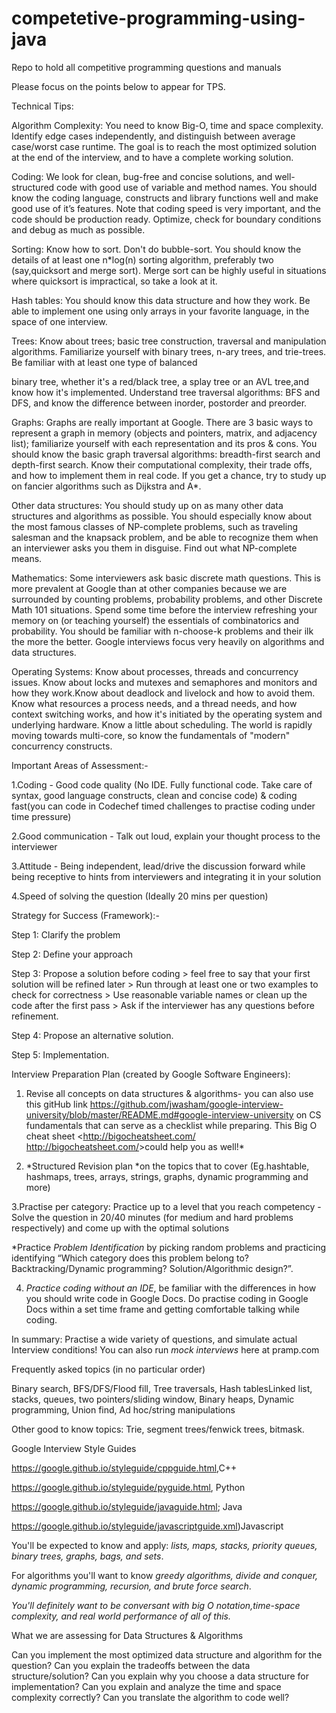# competetive-programming-using-java

Repo to hold all competitive programming questions and manuals

Please focus on the points below to appear for TPS. 

Technical Tips:
 

Algorithm Complexity: You need to know Big-O, time and space complexity. Identify edge cases independently, and distinguish between average case/worst case runtime. The goal is to reach the most optimized solution at the end of the interview, and to have a complete working solution.

 

Coding: We look for clean, bug-free and concise solutions, and well-structured code with good use of variable and method names. You  should know the coding language, constructs and library functions well and make good use of it’s features. Note that coding speed is very important, and the code should be production ready. Optimize, check for boundary conditions and debug as much as possible.  

 

Sorting: Know how to sort. Don't do bubble-sort. You should know the details of at least one n*log(n) sorting algorithm, preferably two (say,quicksort and merge sort). Merge sort can be highly useful in situations where quicksort is impractical, so take a look at it.  



Hash tables: You should know this data structure and how they work. Be able to implement one using only arrays in your favorite language, in the space of one interview.

 

Trees: Know about trees; basic tree construction, traversal and manipulation algorithms. Familiarize yourself with binary trees, n-ary trees, and trie-trees. Be familiar with at least one type of balanced

binary tree, whether it's a red/black tree, a splay tree or an AVL tree,and know how it's implemented. Understand tree traversal algorithms: BFS and DFS, and know the difference between inorder, postorder and preorder.

 

Graphs: Graphs are really important at Google. There are 3 basic ways to represent a graph in memory (objects and pointers, matrix, and adjacency list); familiarize yourself with each representation and its pros & cons. You should know the basic graph traversal algorithms: breadth-first search and depth-first search. Know their computational complexity, their trade offs, and how to implement them in real code. If you get a chance, try to study up on fancier algorithms such as Dijkstra and A*.  



Other data structures: You should study up on as many other data structures and algorithms as possible. You should especially know about the most famous classes of NP-complete problems, such as traveling salesman and the knapsack problem, and be able to recognize them when an interviewer asks you them in disguise. Find out what NP-complete means.  

 

Mathematics: Some interviewers ask basic discrete math questions. This is more prevalent at Google than at other companies because we are surrounded by counting problems, probability problems, and other Discrete Math 101 situations. Spend some time before the interview refreshing your memory on (or teaching yourself) the essentials of combinatorics and probability. You should be familiar with n-choose-k problems and their ilk the more the better.   Google interviews focus very heavily on algorithms and data structures.



Operating Systems: Know about processes, threads and concurrency issues. Know about locks and mutexes and semaphores and monitors and how they work.Know about deadlock and livelock and how to avoid them. Know what resources a process needs, and a thread needs, and how context switching works, and how it's initiated by the operating system and underlying hardware. Know a little about scheduling. The world is rapidly moving towards multi-core, so know the fundamentals of "modern" concurrency constructs.

 

Important Areas of Assessment:-

 

1.Coding - Good code quality (No IDE. Fully functional code. Take care of syntax, good language constructs, clean and concise code) & coding fast(you can code in Codechef timed challenges to practise coding under time pressure)   


2.Good communication - Talk out loud, explain your thought process to the interviewer 


3.Attitude - Being independent, lead/drive the discussion forward while being receptive to hints from interviewers and integrating it in your solution


4.Speed of solving the question (Ideally 20 mins per question)

 

Strategy for Success (Framework):-

 

Step 1: Clarify the problem   



Step 2: Define your approach   



Step 3: Propose a solution before coding > feel free to say that your first solution will be refined later  >  Run through at least one or two examples to check for correctness > Use reasonable variable names or clean up the code after the first pass > Ask if the interviewer has any questions before refinement.     



Step 4: Propose an alternative solution.   



Step 5: Implementation.

 

Interview Preparation Plan (created by Google Software Engineers):

 

1. Revise all concepts on data structures & algorithms- you can also use this gitHub link <https://github.com/jwasham/google-interview-university/blob/master/README.md#google-interview-university> on CS fundamentals that can serve as a checklist while preparing. This Big O cheat sheet <http://bigocheatsheet.com/ <http://bigocheatsheet.com/>>could help you as well!*



2. *Structured Revision plan *on the topics that to cover (Eg.hashtable, hashmaps, trees, arrays, strings, graphs, dynamic programming and more)

 

3.Practise per category: Practice up to a level that you reach competency - Solve the question in 20/40 minutes (for medium and hard problems respectively) and come up with the optimal solutions

*Practice  *Problem Identification* by picking random problems and practicing identifying “Which category does this problem belong to? Backtracking/Dynamic programming? Solution/Algorithmic design?”.



 4. *Practice coding without an IDE*, be familiar with the differences in how you should write code in Google Docs. Do practise coding in Google Docs within a set time frame and getting comfortable talking while coding.



In summary: Practise a wide variety of questions, and simulate actual Interview conditions! You can also run *mock interviews* here at pramp.com

 

Frequently asked topics (in no particular order)

 

Binary search, BFS/DFS/Flood fill, Tree traversals, Hash tablesLinked list, stacks, queues, two pointers/sliding window, Binary heaps, Dynamic programming, Union find, Ad hoc/string manipulations  

Other good to know topics: Trie, segment trees/fenwick trees, bitmask.   

 

Google Interview Style Guides 

<https://google.github.io/styleguide/cppguide.html>,C++

<https://google.github.io/styleguide/pyguide.html>, Python

<https://google.github.io/styleguide/javaguide.html>; Java

<https://google.github.io/styleguide/javascriptguide.xml>)Javascript

 You'll be expected to know and apply: *lists, maps, stacks, priority queues, binary trees, graphs, bags, and sets*.



For algorithms you'll want to know *greedy algorithms, divide and conquer, dynamic programming, recursion, and brute force search*.


*You'll definitely want to be conversant with big­ O notation,time­-space complexity, and real world performance of all of this.*

 

What we are assessing for Data Structures & Algorithms

Can you implement the most optimized data structure and algorithm for the question?
Can you explain the tradeoffs between the data structure/solution?
Can you explain why you choose a data structure for implementation?
Can you explain and analyze the time and space complexity correctly?
Can you translate the algorithm to code well?
